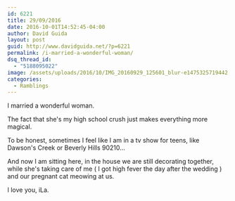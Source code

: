 ```yaml
---
id: 6221
title: 29/09/2016
date: 2016-10-01T14:52:45-04:00
author: David Guida
layout: post
guid: http://www.davidguida.net/?p=6221
permalink: /i-married-a-wonderful-woman/
dsq_thread_id:
  - "5188095022"
image: /assets/uploads/2016/10/IMG_20160929_125601_blur-e1475325719442.jpg
categories:
  - Ramblings
---
```

I married a wonderful woman.

The fact that she's my high school crush just makes everything more magical.

To be honest, sometimes I feel like I am in a tv show for teens, like Dawson's Creek or Beverly Hills 90210&#8230;

And now I am sitting here, in the house we are still decorating together, while she's taking care of me ( I got high fever the day after the wedding ) and our pregnant cat meowing at us.

I love you, iLa.

&nbsp;

<div class="post-details-footer-widgets">
</div>